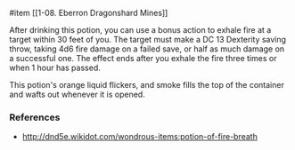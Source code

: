 #item [[1-08. Eberron Dragonshard Mines]]

After drinking this potion, you can use a bonus action to exhale fire at a target within 30 feet of you. The target must make a DC 13 Dexterity saving throw, taking 4d6 fire damage on a failed save, or half as much damage on a successful one. The effect ends after you exhale the fire three times or when 1 hour has passed.

This potion's orange liquid flickers, and smoke fills the top of the container and wafts out whenever it is opened.

### References

* http://dnd5e.wikidot.com/wondrous-items:potion-of-fire-breath
